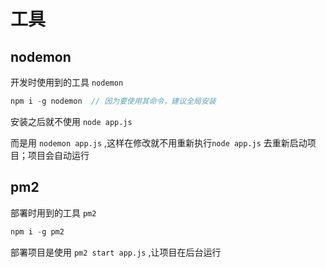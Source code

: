 # 工具

## nodemon

开发时使用到的工具 `nodemon`

````js
npm i -g nodemon  // 因为要使用其命令，建议全局安装
````
安装之后就不使用 `node app.js` 

而是用 `nodemon app.js` ,这样在修改就不用重新执行`node app.js` 去重新启动项目；项目会自动运行

## pm2

部署时用到的工具 `pm2`

````js
npm i -g pm2
````

部署项目是使用 `pm2 start app.js` ,让项目在后台运行